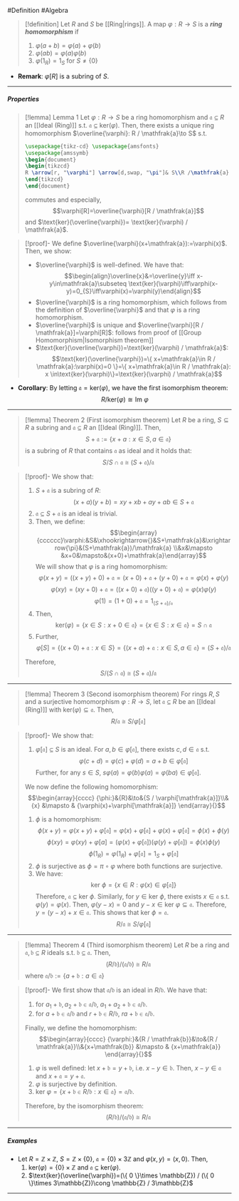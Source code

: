 #Definition #Algebra

> [!definition]
> Let $R$ and $S$ be [[Ring|rings]]. A map $\varphi:R \to S$ is a ***ring homomorphism*** if 
> 1. $\varphi(a+b)=\varphi(a)+\varphi(b)$
> 2. $\varphi(ab)=\varphi(a)\varphi(b)$
> 3. $\varphi(1_{R})=1_{S}$ for $S\neq \{ 0 \}$
- **Remark**: $\varphi[R]$ is a subring of $S$.
---
##### Properties
> [!lemma] Lemma 1
> Let $\varphi:R \to S$ be a ring homomorphism and $\mathfrak{a}\subseteq R$ an [[Ideal (Ring)]] s.t. $\mathfrak{a}\subseteq \text{ker}(\varphi)$.  Then, there exists a unique ring homomorphism $\overline{\varphi}: R / \mathfrak{a}\to S$ s.t.  
>
> ```tikz 
> \usepackage{tikz-cd} \usepackage{amsfonts} 
> \usepackage{amssymb} 
> \begin{document} 
> \begin{tikzcd}
> R \arrow[r, "\varphi"] \arrow[d,swap, "\pi"]& S\\R /\mathfrak{a} \arrow[ru, swap,"\overline{\varphi}"]
> \end{tikzcd}
> \end{document}
> ```
> 
> commutes and especially, $$\varphi[R]=\overline{\varphi}[R / \mathfrak{a}]$$and $\text{ker}(\overline{\varphi})= \text{ker}(\varphi) / \mathfrak{a}$.

> [!proof]-
> We define $\overline{\varphi}(x+\mathfrak{a}):=\varphi(x)$.  Then, we show:
> - $\overline{\varphi}$ is well-defined. We have that: $$\begin{align}\overline{x}&=\overline{y}\iff x-y\in\mathfrak{a}\subseteq \text{ker}(\varphi)\iff\varphi(x-y)=0_{S}\iff\varphi(x)=\varphi(y)\end{align}$$
> - $\overline{\varphi}$ is a ring homomorphism, which follows from the definition of $\overline{\varphi}$ and that $\varphi$ is a ring homomorphism. 
> - $\overline{\varphi}$ is unique and $\overline{\varphi}[R / \mathfrak{a}]=\varphi[R]$: follows from proof of [[Group Homomorphism|Isomorphism theorem]]
> - $\text{ker}(\overline{\varphi})=\text{ker}(\varphi) / \mathfrak{a}$: $$\text{ker}(\overline{\varphi})=\{ x+\mathfrak{a}\in R / \mathfrak{a}:\varphi(x)=0 \}=\{ x+\mathfrak{a}\in R / \mathfrak{a}: x \in\text{ker}(\varphi)\}=\text{ker}(\varphi) / \mathfrak{a}$$
- **Corollary**: By letting $\mathfrak{a}=\text{ker}(\varphi)$, we have the first isomorphism theorem: $$R / \text{ker}(\varphi)\cong \text{Im }\varphi$$

---
 > [!lemma] Theorem 2 (First isomorphism theorem)
 > Let $R$ be a ring, $S\subseteq R$ a subring and $\mathfrak{a}\subseteq R$ an [[Ideal (Ring)]]. Then, $$S+\mathfrak{a}:=\{ x+a:x\in S,a\in\mathfrak{a} \}$$is a subring of $R$ that contains $\mathfrak{a}$ as ideal and it holds that: $$S / S \cap \mathfrak{a}\cong (S+\mathfrak{a}) / \mathfrak{a}$$

> [!proof]-
> We show that: 
> 1. $S+\mathfrak{a}$ is a subring of $R$: $$(x+a)(y+b)=xy+xb+ay+ab\in S+\mathfrak{a}$$
> 2. $\mathfrak{a}\subseteq S+\mathfrak{a}$ is an ideal is trivial.
> 3. Then, we define:
$$\begin{array}{cccccc}\varphi:&S&\xhookrightarrow{}&S+\mathfrak{a}&\xrightarrow{\pi}&(S+\mathfrak{a})/\mathfrak{a} \\&x&\mapsto &x+0&\mapsto&(x+0)+\mathfrak{a}\end{array}$$
> We will show that $\varphi$ is a ring homomorphism: $$\varphi(x+y)=((x+y)+0)+\mathfrak{a}=(x+0)+\mathfrak{a}+(y+0)+\mathfrak{a}=\varphi(x)+\varphi(y)$$
> $$\varphi(xy)=(xy+0)+\mathfrak{a}=((x+0)+\mathfrak{a})((y+0)+\mathfrak{a})=\varphi(x)\varphi(y)$$
> $$\varphi(1)=(1+0)+\mathfrak{a}=1_{(S + \mathfrak{a})/\mathfrak{a}}$$
> 4. Then,
>    $$\text{ker}(\varphi)=\{ x\in S: x+0 \in \mathfrak{a} \}=\{ x\in S: x\in \mathfrak{a} \}=S\cap \mathfrak{a}$$
> 5. Further, $$\varphi[S]=\{ (x+0)+\mathfrak{a}: x\in S \}=\{ (x+a)+\mathfrak{a}: x\in S,a\in \mathfrak{a} \}=(S+\mathfrak{a}) / \mathfrak{a}$$
> 
> Therefore, $$S / (S \cap \mathfrak{a})\cong (S+\mathfrak{a}) / \mathfrak{a}$$

---
> [!lemma] Theorem 3 (Second isomorphism theorem)
> For rings $R,S$ and a surjective homomorphism $\varphi:R\to S$, let $\mathfrak{a}\subseteq R$ be an [[Ideal (Ring)]] with $\text{ker}(\varphi) \subseteq \mathfrak{a}$. Then, $$R / \mathfrak{a}\cong S / \varphi[\mathfrak{a}]$$

> [!proof]-
> We show that:
> 1. $\varphi[\mathfrak{a}]\subseteq S$ is an ideal. For $a,b\in \varphi[\mathfrak{a}]$, there exists $c,d\in \mathfrak{a}$ s.t. $$\varphi(c+d)=\varphi(c)+\varphi(d)=a+b\in \varphi[\mathfrak{a}]$$Further, for any $s\in S$, $s\varphi(a)=\varphi(b)\varphi(a)=\varphi(ba)\in \varphi[\mathfrak{a}]$.
>    
> We now define the following homomorphism: $$\begin{array}{cccc} {\phi:}&{R}&\to&{S / \varphi[\mathfrak{a}]}\\&{x} &\mapsto & {\varphi(x)+\varphi[\mathfrak{a}]} \end{array}{}$$
> 1. $\phi$ is a homomorphism:
>     $$\phi(x+y)=\varphi(x+y)+\varphi[\mathfrak{a}]=\varphi(x)+\varphi[\mathfrak{a}]+\varphi(x)+\varphi[\mathfrak{a}]=\phi(x)+\phi(y)$$
>     $$\phi(xy)=\varphi(xy)+\varphi[a]=(\varphi(x)+\varphi[\mathfrak{a}])(\varphi(y)+\varphi[\mathfrak{a}])=\phi(x)\phi(y)$$
>     $$\phi(1_{R})=\varphi(1_{R})+\varphi[\mathfrak{a}]=1_{S}+\varphi[\mathfrak{a}]$$
> 2. $\phi$ is surjective as $\phi=\pi \circ\varphi$ where both functions are surjective. 
> 3. We have: $$\text{ker }\phi=\{ x\in R:\varphi(x)\in \varphi[\mathfrak{a}] \}$$
> 	Therefore, $\mathfrak{a}\subseteq\text{ker }\phi$. Similarly, for $y\in \text{ker }\phi$, there exists $x\in \mathfrak{a}$ s.t. $\varphi(y)=\varphi(x)$. Then, $\varphi(y-x)=0$ and $y-x\in \text{ker }\varphi \subseteq \mathfrak{a}$. Therefore, $y=(y-x)+x\in \mathfrak{a}$. This shows that $\text{ker }\phi=\mathfrak{a}$. $$R / \mathfrak{a}\cong S / \varphi[\mathfrak{a}]$$ 
---
> [!lemma] Theorem 4 (Third isomorphism theorem)
> Let $R$ be a ring and $\mathfrak{a,b}\subseteq R$ ideals s.t. $\mathfrak{b}\subseteq \mathfrak{a}$. Then, $$(R / \mathfrak{b}) / (\mathfrak{a}/\mathfrak{b})\cong R / \mathfrak{a}$$where $\mathfrak{a}/\mathfrak{b}:=\{ a+\mathfrak{b}:a\in \mathfrak{a} \}$

> [!proof]-
> We first show that $\mathfrak{a / b}$ is an ideal in $R / \mathfrak{b}$. We have that: 
> 1. for $a_{1}+\mathfrak{b},a_{2}+\mathfrak{b}\in \mathfrak{a} / \mathfrak{b}$, $a_{1}+a_{2}+\mathfrak{b}\in \mathfrak{a / b}$.
> 2. for $a+\mathfrak{b}\in \mathfrak{a / b}$ and $r+\mathfrak{b}\in R / \mathfrak{b}$, $ra+\mathfrak{b}\in\mathfrak{a / b}$.
> 
> Finally, we define the homomorphism: $$\begin{array}{cccc} {\varphi:}&{R / \mathfrak{b}}&\to&{R / \mathfrak{a}}\\&{x+\mathfrak{b}} &\mapsto & {x+\mathfrak{a}} \end{array}{}$$
> 1. $\varphi$ is well defined: let $x+\mathfrak{b}=y+\mathfrak{b}$, i.e. $x-y\in \mathfrak{b}$. Then, $x-y\in \mathfrak{a}$ and $x+\mathfrak{a}=y+\mathfrak{a}$.
> 2. $\varphi$ is surjective by definition.
> 3. $\text{ker }\varphi=\{ x+\mathfrak{b}\in R/\mathfrak{b}: x\in \mathfrak{a}\}=\mathfrak{a / \mathfrak{b}}$.
> 
> Therefore, by the isomorphism theorem: $$(R / \mathfrak{b}) / (\mathfrak{a / b})\cong R / \mathfrak{a}$$
---
##### Examples
- Let $R=\mathbb{Z}\times \mathbb{Z}$, $S= \mathbb{Z}\times \{ 0 \}$, $\mathfrak{a}=\{ 0 \}\times 3\mathbb{Z}$ and $\varphi(x,y)=(x,0)$. Then, 
	1. $\text{ker}(\varphi)=\{ 0 \}\times \mathbb{Z}$ and $\mathfrak{a}\subseteq \text{ker}(\varphi)$.
	2. $\text{ker}(\overline{\varphi})=(\{ 0 \}\times \mathbb{Z}) / (\{ 0 \}\times 3\mathbb{Z})\cong \mathbb{Z} / 3\mathbb{Z}$

---